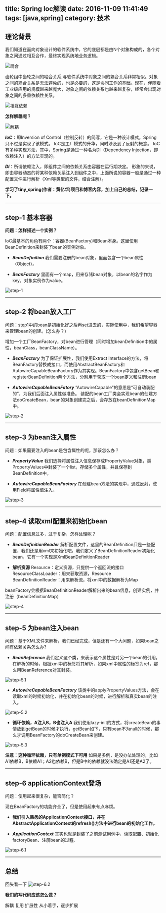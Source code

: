 title: Spring Ioc解读
date: 2016-11-09 11:41:49
tags: [java,spring]
category: 技术
---

## 理论背景
我们知道在面向对象设计的软件系统中，它的底层都是由N个对象构成的，各个对象之间通过相互合作，最终实现系统地业务逻辑。

![耦合](http://7xnz74.com1.z0.glb.clouddn.com/ioc1.png?imageView2/2/w/600)

齿轮组中齿轮之间的啮合关系,与软件系统中对象之间的耦合关系非常相似。对象之间的耦合关系是无法避免的，也是必要的，这是协同工作的基础。现在，伴随着工业级应用的规模越来越庞大，对象之间的依赖关系也越来越复杂，经常会出现对象之间的多重依赖性关系。

![相互依赖](http://7xnz74.com1.z0.glb.clouddn.com/ioc2.png?imageView2/2/w/600)

**怎样解耦呢？**

![解耦](http://7xnz74.com1.z0.glb.clouddn.com/ioc3.png?imageView2/2/w/600)

***IoC***：即Inversion of Control（控制反转）的简写，它是一种设计模式，Spring只不过是实现了该模式。
IoC是工厂模式的升华，同时涉及到了反射的概念。
IoC有多种实现方法，其中，Spring是通过一种名为DI（Dependency Injection，即依赖注入）的方法实现的。

***DI***：所谓依赖注入，即组件之间的依赖关系由容器在运行期决定。
形象的来说，即由容器动态的将某种依赖关系注入到组件之中，上面所说的容器一般是通过一种配置文件进行解析（Xml等类型的文件，结合注解）。


**学习了tiny_spring(作者：黄亿华)项目和博客内容，加上自己的总结，记录一下。**

-------------------

<!--more-->

## step-1 基本容器
**问题：怎样描述一个实例？**

IoC最基本的角色有两个：容器(BeanFactory)和Bean本身。这里使用BeanDefinition来封装了bean的实例对象。

- ***BeanDefinition***
我们需要注册的bean对象，里面包含一个bean属性（Object）。

- ***BeanFactory***
里面有一个map，用来存储bean对象，以bean的名字作为key，对象实例作为value。

![step-1](http://7xnz74.com1.z0.glb.clouddn.com/ioc4.png?imageView2/2/w/600)

-------------------------

## step-2 将bean放入工厂
问题：step1中的bean是初始化好之后再set进去的，实际使用中，我们希望容器来管理bean的创建。(怎么办？)

增加一个工厂BeanFactory，对bean进行管理（同时增加beanDefinition中的属性，beanClass，beanClassName）。

- ***BeanFactory***
为了保证扩展性，我们使用Extract Interface的方法，将BeanFactory替换成接口，而使用AbstractBeanFactory和AutowireCapableBeanFactory作为其实现。BeanFactory中包含getBean和registerBeanDefinition两个方法，分别用于获取一个bean定义和注册bean

- ***AutowireCapableBeanFatory***
“AutowireCapable"的意思是“可自动装配的”，为我们后面注入属性做准备。
装配的bean工厂类会实现bean的创建方法doCreateBean，bean的对象创建完之后，会存放在beanDefinitionMap中。

![step-2](http://7xnz74.com1.z0.glb.clouddn.com/ioc5.png?imageView2/2/w/600)

-------------------------

## step-3 为bean注入属性
问题：如果需要注入的bean是包含属性的呢，那该怎么办？

- ***PropertyValue***
我们选择将属性注入信息保存成PropertyValue对象，类PropertyValues中封装了一个list，存储多个属性，并且保存到BeanDefinition中。

- ***AutowireCapableBeanFactory***
在创建bean方法的实现中，通过反射，使用Field将属性值注入。

![step-3](http://7xnz74.com1.z0.glb.clouddn.com/ioc7.png?imageView2/2/w/600)

-------------------------

## step-4 读取xml配置来初始化bean
问题：配置信息过多，过于复杂，怎样处理呢？

- ***BeanDefinitionReader***
解析配置文件，这里的BeanDefinition只是一些配置，我们还是用xml来初始化吧。我们定义了BeanDefinitionReader初始化bean，它有一个实现是XmlBeanDefinitionReader

- **解析资源**
Resource：定义资源，只提供一个返回流的接口
ResourceClassLoader：用来获取资源，Resource
BeanDefinitionReader：用来解析流，将xml中的数据解析为Map

beanFactory会根据BeanDefinitionReader解析出来的bean信息，创建实例，并注册（beanDefinitionMap）

![step-4](http://7xnz74.com1.z0.glb.clouddn.com/ioc8.png?imageView2/2/w/600)

-------------------------

## step-5 为bean注入bean
问题：基于XML文件来解析，我们已经完成，但是还有一个大问题，如果bean之间有依赖关系怎么办?

- ***BeanReference***
我们定义这个类，来表示这个属性是对另一个bean的引用。在解析的时候，根据xml中的标签将其解析，如果xml中属性的标签为ref，那么用BeanReference对其封装。

![step-5.1](http://7xnz74.com1.z0.glb.clouddn.com/ioc9.png?imageView2/2/w/600)

- ***AutowireCapableBeanFactory***
该类中的applyPropertyValues方法，会在读取xml的时候初始化，并在初始化bean的时候，进行解析和真实bean的注入。

![step-5.2](http://7xnz74.com1.z0.glb.clouddn.com/ioc10.png?imageView2/2/w/600)

- **循环依赖，A注入B，B也注入A**
我们使用lazy-init的方式，将createBean的事情放到getBean的时候才执行，getBean如下，只有bean不为null的时候，那么才调用BeanFactory的doCreateBean来创建。

![step-5.3](http://7xnz74.com1.z0.glb.clouddn.com/ioc11.png?imageView2/2/w/600)

**注意：这种循环依赖，只有单例模式下可用**
如果是多例，是没办法处理的，比如A1依赖B，B依赖A1；A2也依赖B，但是B中的依赖就没法确定是A1还是A2了。

-------------------------

## step-6 applicationContext登场
问题：使用起来很复杂，能否简化？

现在BeanFactory的功能齐全了，但是使用起来有点麻烦。
- **我们引入熟悉的ApplicationContext接口，并在AbstractApplicationContext的refresh()方法中进行bean的初始化工作。**

- ***ApplicationContext***
其实也就是封装了之前测试用例中，读取配置、初始化factoryBean、注册bean的过程.

![step-6.1](http://7xnz74.com1.z0.glb.clouddn.com/ioc12.png?imageView2/2/w/600)

-------------------------

## 总结
回头看一下
![step-6.2](http://7xnz74.com1.z0.glb.clouddn.com/ioc13.png?imageView2/2/w/600)

**我们的写代码应该怎么做？**

解耦
复用
扩展性
从小着手，逐步扩展


